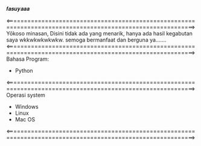 𝒇𝒂𝒔𝒖𝒚𝒂𝒂𝒂

<============================================================================================================>
Yōkoso minasan, Disini tidak ada yang menarik, hanya ada hasil kegabutan saya wkkwkwkwkwkw.
semoga bermanfaat dan berguna ya.......
<============================================================================================================>
Bahasa Program:
- Python

<============================================================================================================>
Operasi system
- Windows
- Linux
- Mac OS

<============================================================================================================>
